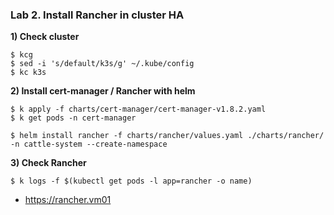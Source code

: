 ### Lab 2. Install Rancher in cluster HA

**1) Check cluster**

~~~
$ kcg
$ sed -i 's/default/k3s/g' ~/.kube/config
$ kc k3s
~~~

**2) Install cert-manager / Rancher with helm**

~~~
$ k apply -f charts/cert-manager/cert-manager-v1.8.2.yaml
$ k get pods -n cert-manager

$ helm install rancher -f charts/rancher/values.yaml ./charts/rancher/ -n cattle-system --create-namespace
~~~

**3) Check Rancher**

~~~
$ k logs -f $(kubectl get pods -l app=rancher -o name)
~~~
- https://rancher.vm01
